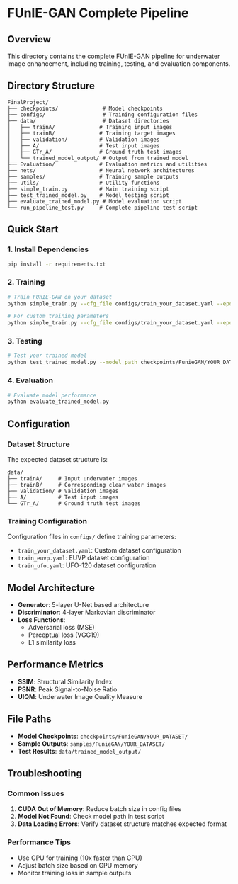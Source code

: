 # FUnIE-GAN Complete Pipeline

## Overview
This directory contains the complete FUnIE-GAN pipeline for underwater image enhancement, including training, testing, and evaluation components.

## Directory Structure
```
FinalProject/
├── checkpoints/              # Model checkpoints
├── configs/                  # Training configuration files
├── data/                     # Dataset directories
│   ├── trainA/              # Training input images
│   ├── trainB/              # Training target images
│   ├── validation/          # Validation images
│   ├── A/                   # Test input images
│   ├── GTr_A/               # Ground truth test images
│   └── trained_model_output/ # Output from trained model
├── Evaluation/              # Evaluation metrics and utilities
├── nets/                    # Neural network architectures
├── samples/                 # Training sample outputs
├── utils/                   # Utility functions
├── simple_train.py          # Main training script
├── test_trained_model.py    # Model testing script
├── evaluate_trained_model.py # Model evaluation script
└── run_pipeline_test.py     # Complete pipeline test script
```

## Quick Start

### 1. Install Dependencies
```bash
pip install -r requirements.txt
```

### 2. Training
```bash
# Train FUnIE-GAN on your dataset
python simple_train.py --cfg_file configs/train_your_dataset.yaml --epochs 100

# For custom training parameters
python simple_train.py --cfg_file configs/train_your_dataset.yaml --epochs 50 --batch_size 4 --lr 0.0003
```

### 3. Testing
```bash
# Test your trained model
python test_trained_model.py --model_path checkpoints/FunieGAN/YOUR_DATASET/generator_final.pth --input_dir data/test/A --output_dir data/trained_model_output
```

### 4. Evaluation
```bash
# Evaluate model performance
python evaluate_trained_model.py
```

## Configuration

### Dataset Structure
The expected dataset structure is:
```
data/
├── trainA/     # Input underwater images
├── trainB/     # Corresponding clear water images
├── validation/ # Validation images
├── A/          # Test input images
└── GTr_A/      # Ground truth test images
```

### Training Configuration
Configuration files in `configs/` define training parameters:
- `train_your_dataset.yaml`: Custom dataset configuration
- `train_euvp.yaml`: EUVP dataset configuration
- `train_ufo.yaml`: UFO-120 dataset configuration

## Model Architecture
- **Generator**: 5-layer U-Net based architecture
- **Discriminator**: 4-layer Markovian discriminator
- **Loss Functions**: 
  - Adversarial loss (MSE)
  - Perceptual loss (VGG19)
  - L1 similarity loss

## Performance Metrics
- **SSIM**: Structural Similarity Index
- **PSNR**: Peak Signal-to-Noise Ratio
- **UIQM**: Underwater Image Quality Measure

## File Paths
- **Model Checkpoints**: `checkpoints/FunieGAN/YOUR_DATASET/`
- **Sample Outputs**: `samples/FunieGAN/YOUR_DATASET/`
- **Test Results**: `data/trained_model_output/`

## Troubleshooting

### Common Issues
1. **CUDA Out of Memory**: Reduce batch size in config files
2. **Model Not Found**: Check model path in test script
3. **Data Loading Errors**: Verify dataset structure matches expected format

### Performance Tips
- Use GPU for training (10x faster than CPU)
- Adjust batch size based on GPU memory
- Monitor training loss in sample outputs